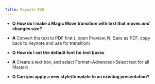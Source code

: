 ```yaml
---
Title: Keynote FAQ
---
```


- **Q How do I make a Magic Move transition with text that moves *and* changes size?**
- **A** Convert the text to PDF first (<COPY>, open Preview, <CMD>N, Save as PDF, copy back to Keynote and use for transition)

- **Q How do I set the default font for text boxes**
- **A** Create a text box, and select Format>Advanced>Select text for all Masters

- **Q Can you apply a new style/template to an existing presentation?**
